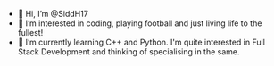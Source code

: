 - 👋 Hi, I’m @SiddH17
- 👀 I’m interested in coding, playing football and just living life to the fullest!
- 🌱 I’m currently learning C++ and Python. I'm quite interested in Full Stack Development and thinking of specialising in the same.

<!---
SiddH17/SiddH17 is a ✨ special ✨ repository because its `README.md` (this file) appears on your GitHub profile.
You can click the Preview link to take a look at your changes.
--->
